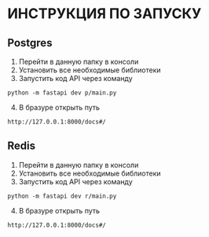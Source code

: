 # ИНСТРУКЦИЯ ПО ЗАПУСКУ
## Postgres
1) Перейти в данную папку в консоли
2) Установить все необходимые библиотеки
3) Запустить код API через команду
```
python -m fastapi dev p/main.py
```
4) В бразуре открыть путь
```
http://127.0.0.1:8000/docs#/
```
## Redis
1) Перейти в данную папку в консоли
2) Установить все необходимые библиотеки
3) Запустить код API через команду
```
python -m fastapi dev r/main.py
```
4) В бразуре открыть путь
```
http://127.0.0.1:8000/docs#/
```